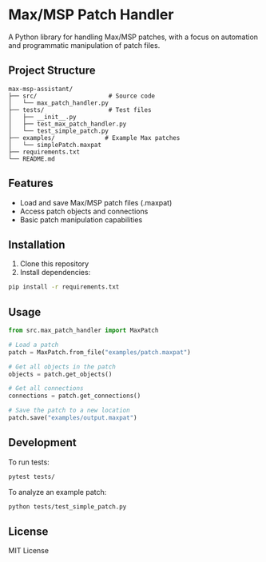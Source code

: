 # Max/MSP Patch Handler

A Python library for handling Max/MSP patches, with a focus on automation and programmatic manipulation of patch files.

## Project Structure

```
max-msp-assistant/
├── src/                    # Source code
│   └── max_patch_handler.py
├── tests/                  # Test files
│   ├── __init__.py
│   ├── test_max_patch_handler.py
│   └── test_simple_patch.py
├── examples/              # Example Max patches
│   └── simplePatch.maxpat
├── requirements.txt
└── README.md
```

## Features

- Load and save Max/MSP patch files (.maxpat)
- Access patch objects and connections
- Basic patch manipulation capabilities

## Installation

1. Clone this repository
2. Install dependencies:

```bash
pip install -r requirements.txt
```

## Usage

```python
from src.max_patch_handler import MaxPatch

# Load a patch
patch = MaxPatch.from_file("examples/patch.maxpat")

# Get all objects in the patch
objects = patch.get_objects()

# Get all connections
connections = patch.get_connections()

# Save the patch to a new location
patch.save("examples/output.maxpat")
```

## Development

To run tests:

```bash
pytest tests/
```

To analyze an example patch:

```bash
python tests/test_simple_patch.py
```

## License

MIT License
